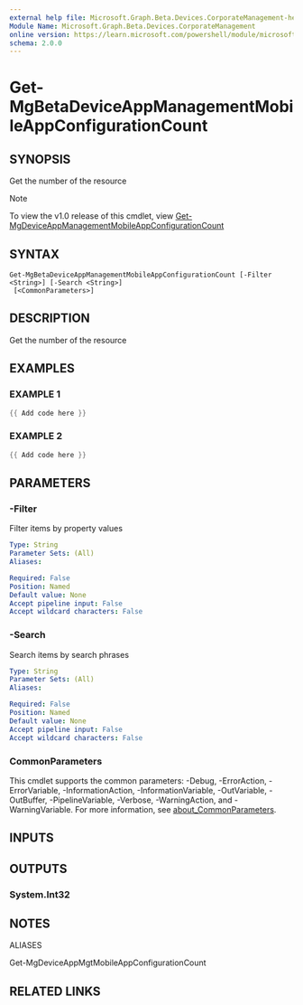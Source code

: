 ```yaml
---
external help file: Microsoft.Graph.Beta.Devices.CorporateManagement-help.xml
Module Name: Microsoft.Graph.Beta.Devices.CorporateManagement
online version: https://learn.microsoft.com/powershell/module/microsoft.graph.beta.devices.corporatemanagement/get-mgbetadeviceappmanagementmobileappconfigurationcount
schema: 2.0.0
---
```


# Get-MgBetaDeviceAppManagementMobileAppConfigurationCount

## SYNOPSIS
Get the number of the resource

> [!NOTE]
> To view the v1.0 release of this cmdlet, view [Get-MgDeviceAppManagementMobileAppConfigurationCount](/powershell/module/Microsoft.Graph.Devices.CorporateManagement/Get-MgDeviceAppManagementMobileAppConfigurationCount?view=graph-powershell-v1.0)

## SYNTAX

```
Get-MgBetaDeviceAppManagementMobileAppConfigurationCount [-Filter <String>] [-Search <String>]
 [<CommonParameters>]
```

## DESCRIPTION
Get the number of the resource

## EXAMPLES

### EXAMPLE 1
```powershell
{{ Add code here }}
```

### EXAMPLE 2
```powershell
{{ Add code here }}
```

## PARAMETERS

### -Filter
Filter items by property values

```yaml
Type: String
Parameter Sets: (All)
Aliases:

Required: False
Position: Named
Default value: None
Accept pipeline input: False
Accept wildcard characters: False
```

### -Search
Search items by search phrases

```yaml
Type: String
Parameter Sets: (All)
Aliases:

Required: False
Position: Named
Default value: None
Accept pipeline input: False
Accept wildcard characters: False
```

### CommonParameters
This cmdlet supports the common parameters: -Debug, -ErrorAction, -ErrorVariable, -InformationAction, -InformationVariable, -OutVariable, -OutBuffer, -PipelineVariable, -Verbose, -WarningAction, and -WarningVariable. For more information, see [about_CommonParameters](http://go.microsoft.com/fwlink/?LinkID=113216).

## INPUTS

## OUTPUTS

### System.Int32
## NOTES

ALIASES

Get-MgDeviceAppMgtMobileAppConfigurationCount

## RELATED LINKS
